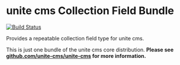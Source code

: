 
# unite cms Collection Field Bundle

[![Build Status](https://travis-ci.org/unite-cms/CollectionFieldBundle.svg?branch=master)](https://travis-ci.org/unite-cms/CollectionFieldBundle)

Provides a repeatable collection field type for unite cms.

This is just one bundle of the unite cms core distribution. **Please see [github.com/unite-cms/unite-cms](https://github.com/unite-cms/unite-cms) for more information.**
